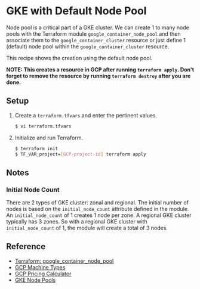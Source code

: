 # GKE with Default Node Pool

Node pool is a critical part of a GKE cluster. We can create 1 to many node pools with the Terraform module `google_container_node_pool` and then associate them to the `google_container_cluster` resource or just define 1 (default) node pool within the `google_container_cluster` resource.

This recipe shows the creation using the default node pool.   

**NOTE: This creates a resource in GCP after running `terraform apply`. Don't forget to remove the resource by running `terraform destroy` after you are done.**

## Setup

1. Create a `terraform.tfvars` and enter the pertinent values.

   ```bash
   $ vi terraform.tfvars
   ```

1. Initialize and run Terraform.

   ```bash
   $ terraform init
   $ TF_VAR_project=[GCP-project-id] terraform apply
   ```

## Notes

### Initial Node Count

There are 2 types of GKE cluster: zonal and regional. The initial number of nodes is based on the `initial_node_count` attribute defined in the module. An `initial_node_count` of 1 creates 1 node per zone. A regional GKE cluster typically has 3 zones. So with a regional GKE cluster with `initial_node_count` of 1, the module will create a total of 3 nodes. 

## Reference

* [Terraform: google_container_node_pool](https://www.terraform.io/docs/providers/google/r/container_cluster.html)
* [GCP Machine Types](https://cloud.google.com/compute/docs/machine-types)
* [GCP Pricing Calculator](https://cloud.google.com/products/calculator)
* [GKE Node Pools](https://cloud.google.com/kubernetes-engine/docs/concepts/node-pools)
